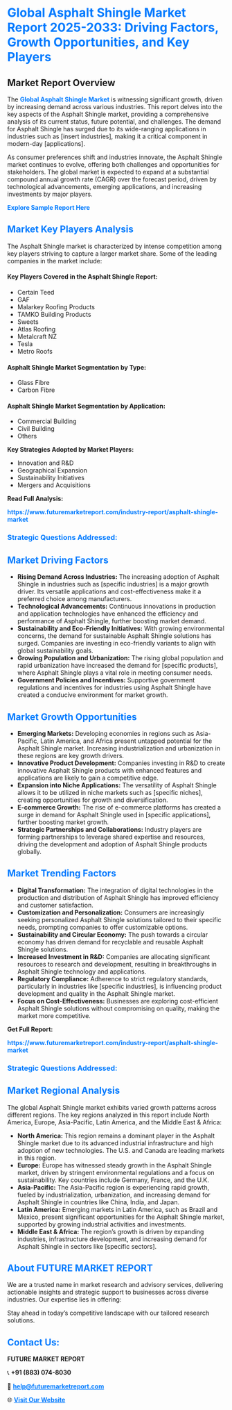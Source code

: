 <h1 style="color: #007BFF;">Global Asphalt Shingle Market Report 2025-2033: Driving Factors, Growth Opportunities, and Key Players</h1>

<section id="overview">
<h2>Market Report Overview</h2>
<p>The <a href="https://www.futuremarketreport.com/industry-report/asphalt-shingle-market" style="color: #007BFF; text-decoration: none;"><strong>Global Asphalt Shingle Market</strong></a> is witnessing significant growth, driven by increasing demand across various industries. This report delves into the key aspects of the Asphalt Shingle market, providing a comprehensive analysis of its current status, future potential, and challenges. The demand for Asphalt Shingle has surged due to its wide-ranging applications in industries such as [insert industries], making it a critical component in modern-day [applications].</p>
<p>As consumer preferences shift and industries innovate, the Asphalt Shingle market continues to evolve, offering both challenges and opportunities for stakeholders. The global market is expected to expand at a substantial compound annual growth rate (CAGR) over the forecast period, driven by technological advancements, emerging applications, and increasing investments by major players.</p>
</section>

<section id="overview">
<p><a href="https://www.futuremarketreport.com/request-sample/reportId=85213" style="color: #007BFF; text-decoration: none;"><strong>Explore Sample Report Here</strong></a></p>
</section>

<section id="key-players">
<h2 style="color: #007BFF;">Market Key Players Analysis</h2>
<p>The Asphalt Shingle market is characterized by intense competition among key players striving to capture a larger market share. Some of the leading companies in the market include:</p>
<h4>Key Players Covered in the Asphalt Shingle Report:</h4>
<ul><li>Certain Teed</li><li>GAF</li><li>Malarkey Roofing Products</li><li>TAMKO Building Products</li><li>Sweets</li><li>Atlas Roofing</li><li>Metalcraft NZ</li><li>Tesla</li><li>Metro Roofs</li></ul>
<h4>Asphalt Shingle Market Segmentation by Type:</h4>
<ul><li>Glass Fibre</li><li>Carbon Fibre</li></ul>

<h4>Asphalt Shingle Market Segmentation by Application:</h4>
<ul><li>Commercial Building</li><li>Civil Building</li><li>Others</li></ul>
<p><strong>Key Strategies Adopted by Market Players:</strong></p>
<ul>
<li>Innovation and R&D</li>
<li>Geographical Expansion</li>
<li>Sustainability Initiatives</li>
<li>Mergers and Acquisitions</li>
</ul>
</section>

<section>
<p><strong>Read Full Analysis: </strong></p><a href="https://www.futuremarketreport.com/industry-report/asphalt-shingle-market" style="color: #007BFF; text-decoration: none;"><strong>https://www.futuremarketreport.com/industry-report/asphalt-shingle-market</strong></a>
<h3 style="color: #007BFF;">Strategic Questions Addressed:</h3>
</section>

<section id="driving-factors">
<h2 style="color: #007BFF;">Market Driving Factors</h2>
<ul>
<li><strong>Rising Demand Across Industries:</strong> The increasing adoption of Asphalt Shingle in industries such as [specific industries] is a major growth driver. Its versatile applications and cost-effectiveness make it a preferred choice among manufacturers.</li>
<li><strong>Technological Advancements:</strong> Continuous innovations in production and application technologies have enhanced the efficiency and performance of Asphalt Shingle, further boosting market demand.</li>
<li><strong>Sustainability and Eco-Friendly Initiatives:</strong> With growing environmental concerns, the demand for sustainable Asphalt Shingle solutions has surged. Companies are investing in eco-friendly variants to align with global sustainability goals.</li>
<li><strong>Growing Population and Urbanization:</strong> The rising global population and rapid urbanization have increased the demand for [specific products], where Asphalt Shingle plays a vital role in meeting consumer needs.</li>
<li><strong>Government Policies and Incentives:</strong> Supportive government regulations and incentives for industries using Asphalt Shingle have created a conducive environment for market growth.</li>
</ul>
</section>

<section id="growth-opportunities">
<h2 style="color: #007BFF;">Market Growth Opportunities</h2>
<ul>
<li><strong>Emerging Markets:</strong> Developing economies in regions such as Asia-Pacific, Latin America, and Africa present untapped potential for the Asphalt Shingle market. Increasing industrialization and urbanization in these regions are key growth drivers.</li>
<li><strong>Innovative Product Development:</strong> Companies investing in R&D to create innovative Asphalt Shingle products with enhanced features and applications are likely to gain a competitive edge.</li>
<li><strong>Expansion into Niche Applications:</strong> The versatility of Asphalt Shingle allows it to be utilized in niche markets such as [specific niches], creating opportunities for growth and diversification.</li>
<li><strong>E-commerce Growth:</strong> The rise of e-commerce platforms has created a surge in demand for Asphalt Shingle used in [specific applications], further boosting market growth.</li>
<li><strong>Strategic Partnerships and Collaborations:</strong> Industry players are forming partnerships to leverage shared expertise and resources, driving the development and adoption of Asphalt Shingle products globally.</li>
</ul>
</section>

<section id="trending-factors">
<h2 style="color: #007BFF;">Market Trending Factors</h2>
<ul>
<li><strong>Digital Transformation:</strong> The integration of digital technologies in the production and distribution of Asphalt Shingle has improved efficiency and customer satisfaction.</li>
<li><strong>Customization and Personalization:</strong> Consumers are increasingly seeking personalized Asphalt Shingle solutions tailored to their specific needs, prompting companies to offer customizable options.</li>
<li><strong>Sustainability and Circular Economy:</strong> The push towards a circular economy has driven demand for recyclable and reusable Asphalt Shingle solutions.</li>
<li><strong>Increased Investment in R&D:</strong> Companies are allocating significant resources to research and development, resulting in breakthroughs in Asphalt Shingle technology and applications.</li>
<li><strong>Regulatory Compliance:</strong> Adherence to strict regulatory standards, particularly in industries like [specific industries], is influencing product development and quality in the Asphalt Shingle market.</li>
<li><strong>Focus on Cost-Effectiveness:</strong> Businesses are exploring cost-efficient Asphalt Shingle solutions without compromising on quality, making the market more competitive.</li>
</ul>
</section>

<section>
<p><strong>Get Full Report: </strong></p><a href="https://www.futuremarketreport.com/industry-report/asphalt-shingle-market" style="color: #007BFF; text-decoration: none;"><strong>https://www.futuremarketreport.com/industry-report/asphalt-shingle-market</strong></a>
<h3 style="color: #007BFF;">Strategic Questions Addressed:</h3>
</section>


<section id="regional-analysis">
<h2 style="color: #007BFF;">Market Regional Analysis</h2>
<p>The global Asphalt Shingle market exhibits varied growth patterns across different regions. The key regions analyzed in this report include North America, Europe, Asia-Pacific, Latin America, and the Middle East & Africa:</p>
<ul>
<li><strong>North America:</strong> This region remains a dominant player in the Asphalt Shingle market due to its advanced industrial infrastructure and high adoption of new technologies. The U.S. and Canada are leading markets in this region.</li>
<li><strong>Europe:</strong> Europe has witnessed steady growth in the Asphalt Shingle market, driven by stringent environmental regulations and a focus on sustainability. Key countries include Germany, France, and the U.K.</li>
<li><strong>Asia-Pacific:</strong> The Asia-Pacific region is experiencing rapid growth, fueled by industrialization, urbanization, and increasing demand for Asphalt Shingle in countries like China, India, and Japan.</li>
<li><strong>Latin America:</strong> Emerging markets in Latin America, such as Brazil and Mexico, present significant opportunities for the Asphalt Shingle market, supported by growing industrial activities and investments.</li>
<li><strong>Middle East & Africa:</strong> The region’s growth is driven by expanding industries, infrastructure development, and increasing demand for Asphalt Shingle in sectors like [specific sectors].</li>
</ul>
</section>

<footer>
<h2 style="color: #007BFF;">About FUTURE MARKET REPORT</h2>
<p>We are a trusted name in market research and advisory services, delivering actionable insights and strategic support to businesses across diverse industries. Our expertise lies in offering:</p>

<p>Stay ahead in today’s competitive landscape with our tailored research solutions.</p>

<h2 style="color: #007BFF;">Contact Us:</h2>
<p><strong>FUTURE MARKET REPORT</strong></p>
<p>📞 <strong>+91 (883) 074-8030</strong></p>
<p>📧 <strong><a href="mailto:help@futuremarketreport.com" style="color: #007BFF;">help@futuremarketreport.com</a></strong></p>
<p>🌐 <strong><a href="https://www.futuremarketreport.com/" style="color: #007BFF;">Visit Our Website</a></strong></p>
</footer>